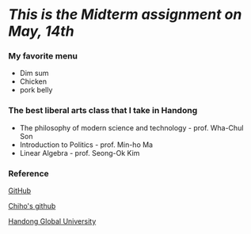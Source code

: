 # *This is the Midterm assignment on May, 14th*

### My favorite menu
  * Dim sum
  * Chicken
  * pork belly
  
### The best liberal arts class that I take in Handong
  * The philosophy of modern science and technology - prof. Wha-Chul Son
  * Introduction to Politics - prof. Min-ho Ma
  * Linear Algebra - prof. Seong-Ok Kim
  
### Reference 
[GitHub](http://github.com)

[Chiho's github](http://github.com/hohoU9)

[Handong Global University](http://handong.edu)
